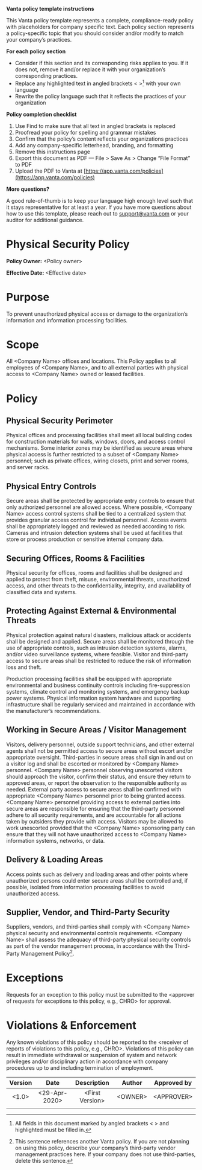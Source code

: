 **Vanta policy template instructions**

This Vanta policy template represents a complete, compliance-ready policy with placeholders for company specific text. Each policy section represents a policy-specific topic that you should consider and/or modify to match your company’s practices.

**For each policy section**

* Consider if this section and its corresponding risks applies to you. If it does not, remove it and/or replace it with your organization’s corresponding practices.  
* Replace any highlighted text in angled brackets \< \>[^1] with your own language  
* Rewrite the policy language such that it reflects the practices of your organization

**Policy completion checklist**

1. Use Find to make sure that all text in angled brackets is replaced  
2. Proofread your policy for spelling and grammar mistakes  
3. Confirm that the policy’s content reflects your organizations practices  
4. Add any company-specific letterhead, branding, and formatting  
5. Remove this instructions page  
6. Export this document as PDF — File \> Save As \> Change “File Format” to PDF  
7. Upload the PDF to Vanta at [https://app.vanta.com/policies](https://app.vanta.com/policies)

**More questions?**

A good rule-of-thumb is to keep your language high enough level such that it stays representative for at least a year. If you have more questions about how to use this template, please reach out to [support@vanta.com](mailto:support@vanta.com) or your auditor for additional guidance.

# **Physical Security Policy** 	 

**Policy Owner:** \<Policy owner\>

**Effective Date:** \<Effective date\> 

# **Purpose**

To prevent unauthorized physical access or damage to the organization’s information and information processing facilities.

# **Scope**

All \<Company Name\> offices and locations. This Policy applies to all employees of \<Company Name\>, and to all external parties with physical access to \<Company Name\> owned or leased facilities.

# **Policy**

## **Physical Security Perimeter**

Physical offices and processing facilities shall meet all local building codes for construction materials for walls, windows, doors, and access control mechanisms. Some interior zones may be identified as secure areas where physical access is further restricted to a subset of \<Company Name\> personnel; such as private offices, wiring closets, print and server rooms, and server racks.

## **Physical Entry Controls**

Secure areas shall be protected by appropriate entry controls to ensure that only authorized personnel are allowed access. Where possible, \<Company Name\> access control systems shall be tied to a centralized system that provides granular access control for individual personnel. Access events shall be appropriately logged and reviewed as needed according to risk. Cameras and intrusion detection systems shall be used at facilities that store or process production or sensitive internal company data.

## **Securing Offices, Rooms & Facilities**

Physical security for offices, rooms and facilities shall be designed and applied to protect from theft, misuse, environmental threats, unauthorized access, and other threats to the confidentiality, integrity, and availability of classified data and systems.

## **Protecting Against External & Environmental Threats**

Physical protection against natural disasters, malicious attack or accidents shall be designed and applied. Secure areas shall be monitored through the use of appropriate controls, such as intrusion detection systems, alarms, and/or video surveillance systems, where feasible. Visitor and third-party access to secure areas shall be restricted to reduce the risk of information loss and theft.

Production processing facilities shall be equipped with appropriate environmental and business continuity controls including fire-suppression systems, climate control and monitoring systems, and emergency backup power systems. Physical information system hardware and supporting infrastructure shall be regularly serviced and maintained in accordance with the manufacturer’s recommendations.

## **Working in Secure Areas / Visitor Management**

Visitors, delivery personnel, outside support technicians, and other external agents shall not be permitted access to secure areas without escort and/or appropriate oversight. Third-parties in secure areas shall sign in and out on a visitor log and shall be escorted or monitored by \<Company Name\> personnel. \<Company Name\> personnel observing unescorted visitors should approach the visitor, confirm their status, and ensure they return to approved areas, or report the observation to the responsible authority as needed. External party access to secure areas shall be confirmed with appropriate \<Company Name\> personnel prior to being granted access. \<Company Name\> personnel providing access to external parties into secure areas are responsible for ensuring that the third-party personnel adhere to all security requirements, and are accountable for all actions taken by outsiders they provide with access. Visitors may be allowed to work unescorted provided that the \<Company Name\> sponsoring party can ensure that they will not have unauthorized access to \<Company Name\> information systems, networks, or data.

## **Delivery & Loading Areas**

Access points such as delivery and loading areas and other points where unauthorized persons could enter secure areas shall be controlled and, if possible, isolated from information processing facilities to avoid unauthorized access.

## **Supplier, Vendor, and Third-Party Security**

Suppliers, vendors, and third-parties shall comply with \<Company Name\> physical security and environmental controls requirements. \<Company Name\> shall assess the adequacy of third-party physical security controls as part of the vendor management process, in accordance with the Third-Party Management Policy[^2].

# **Exceptions**

Requests for an exception to this policy must be submitted to the \<approver of requests for exceptions to this policy, e.g., CHRO\> for approval.

# **Violations & Enforcement**

Any known violations of this policy should be reported to the \<receiver of reports of violations to this policy, e.g., CHRO\>. Violations of this policy can result in immediate withdrawal or suspension of system and network privileges and/or disciplinary action in accordance with company procedures up to and including termination of employment.

| Version | Date | Description | Author | Approved by |
| :---: | :---: | :---: | :---: | :---: |
| \<1.0\> | \<29-Apr-2020\> | \<First Version\> | \<OWNER\> | \<APPROVER\> |
|  |  |  |  |  |

[^1]:  All fields in this document marked by angled brackets \< \> and highlighted must be filled in.

[^2]:  This sentence references another Vanta policy. If you are not planning on using this policy, describe your company’s third-party vendor management practices here. If your company does not use third-parties, delete this sentence.